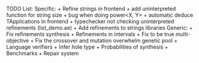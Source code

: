 TODO List:
    Specific:
        + Refine strings in frontend
        + add uninterpreted function for string size
        + bug when doing power<X, Y>
        + automatic deduce TApplications in frontend
        + typechecker not checking uninterpreted refinements (list_demo.ae)
        + Add refinements to strings libraries
    Generic:
        + Fix refinements synthesis
        + Refinements in intervals
        + Fix to be true multi-objective
        + Fix the crossover and mutation overwhelm genetic pool
        + Language verifiers
        + Infer hole type
        + Probabilities of synthesis
        + Benchmarks
        + Repair system 